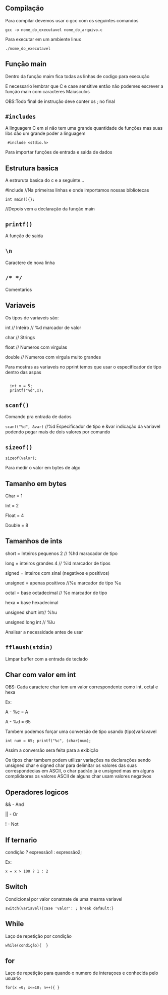 <h2>Compilação</h2>

<p>Para compilar devemos usar o gcc com os seguintes comandos</p>
<code>gcc -o nome_do_executavel nome_do_arquivo.c</code>

<p>Para executar em um ambiente linux</p>
<code>./nome_do_executavel</code>

<h2>Função main</h2>

<p>Dentro da função maim fica todas as linhas de codigo para execução<p>
<p>E necessario lembrar que C e case sensitive então não podemes escrever a função main com caracteres Maiusculos</p>
<p>OBS:Todo final de instrução deve conter os ; no final</p>

<h2><code>#includes</code></h2>

<p>A linguagem C em si não tem uma grande quantidade de funções mas suas libs dão um grande poder a linguagem</p>

<code> #include <stdio.h> </code> 
<p>Para importar funções de entrada e saida de dados</p>

<h2>Estrutura basica</h2>

<p>A estruruta basica do c e a seguinte...</p>

<p>#include <stdio.h> //Na primeiras linhas e onde importamos nossas bibliotecas</p>
<code>int main(){};</code>
<p>//Depois vem a declaração da função main</p>
  
<h2><code>printf()</code></h2>
  
<p>A função de saida<p>
  
  <h2><code>\n</code></h2>
<p>Caractere de nova linha<p>
  
<h2><code>/* */</code></h2>
<p>Comentarios</p>  
  
<h2>Variaveis</h2>
 
<p>Os tipos de variaveis são:<p>
<p>int // Inteiro // %d marcador de valor</p>
<p>char // Strings</p>
<p>float // Numeros com virgulas</p>
<p>double // Numeros com virgula muito grandes</p>
  
<p>Para mostras as variaveis no pprint temos que usar o especificador de tipo dentro das aspas</p>
  
<code>
  int x = 5;
  printf("%d",x);
</code>

<h2><code>scanf()</code></h2>
<p>Comando pra entrada de dados</p>
  
  <p><code>scanf("%d", &var)</code> //%d Especificador de tipo e &var indicação da variavel podendo pegar mais de dois valores por comando</p>

<h2><code>sizeof()</code></h2>
<code>sizeof(valor);</code>
<p>Para medir o valor em bytes de algo</p>
  
<h2>Tamanho em bytes</h2>
<p>Char = 1</p>
<p>Int = 2</p>
<p>Float = 4</p>
<p>Double = 8</p>
  
<h2>Tamanhos de ints</h2>
<p>short = Inteiros pequenos 2 // %hd maracador de tipo</p>
<p>long = inteiros grandes 4 // %ld marcador de tipos</p>
<p>signed = inteiros com sinal (negativos e positivos)</p>
<p>unsigned = apenas positivos //%u marcador de tipo %u</p>
<p>octal = base octadecimal // %o marcador de tipo</p>
<p>hexa = base hexadecimal</p>	
<p>unsigned short int// %hu</p>
<p>unsigned long int // %lu</p>
	
<p>Analisar a necessidade antes de usar</p>

<h2><code>fflaush(stdin)</code></h2>

<p>Limpar buffer com a entrada de teclado</p>

<h2>Char com valor em int</h2>
<p>OBS: Cada caractere char tem um valor correspondente como int, octal e hexa</p>
<p>Ex:</p>
<p>A - %c = A</p>
<p>A - %d = 65</p>

<p>Tambem podemos forçar uma conversão de tipo usando (tipo)variavavel</p>
<p><code>int num = 65; printf("%c", (char)num);</code></p>
<p>Assim a conversão sera feita para a exibição</p>
	
<p>Os tipos char tambem podem utilizar variações na declarações  sendo unsigned char e signed char para delimitar os valores das suas correspondecias em ASCII, o char padrão ja e unsigned mas em alguns complidaores os valores ASCII de alguns char usam valores negativos</p>

<h2>Operadores logicos</h2>

<p>&& - And</p>
<p>|| - Or</p>
<p>! - Not</p>
	
<h2> If ternario</h2>

<p>condição ? expressão1 : expressão2;</p>
<p>Ex:</p>
<code>x = x > 100 ? 1 : 2</code>

<h2>Switch</h2>

<p>Condicional por valor conatnate de uma mesma variavel</p>
<code>switch(variavel){case 'valor': ; break default:}</code>
	
<h2>While</h2>

<p>Laço de repetição por condição</p>
<code>while(condição){	}</code>

<h2>for</h2>
 
<p>Laço de repetição para quando o numero de interaçoes e conhecida pelo usuario</p>

<code>for(x =0; x<=10; n++){ }</code>
